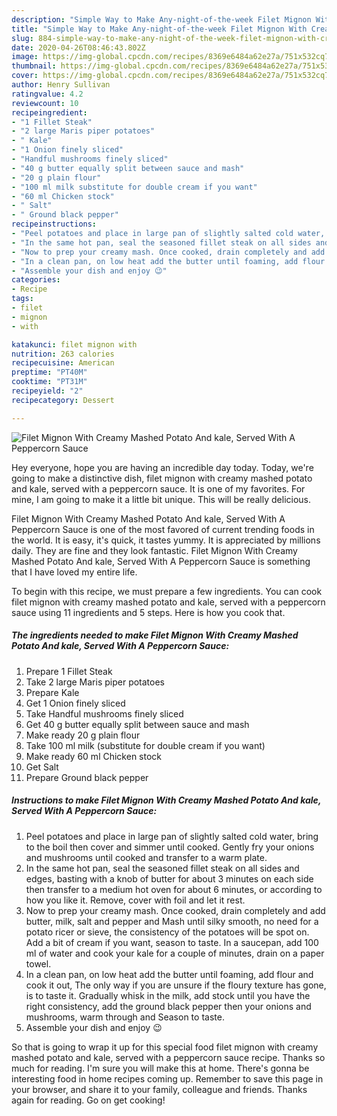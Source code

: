 ```yaml
---
description: "Simple Way to Make Any-night-of-the-week Filet Mignon With Creamy Mashed Potato And kale, Served With A Peppercorn Sauce"
title: "Simple Way to Make Any-night-of-the-week Filet Mignon With Creamy Mashed Potato And kale, Served With A Peppercorn Sauce"
slug: 884-simple-way-to-make-any-night-of-the-week-filet-mignon-with-creamy-mashed-potato-and-kale-served-with-a-peppercorn-sauce
date: 2020-04-26T08:46:43.802Z
image: https://img-global.cpcdn.com/recipes/8369e6484a62e27a/751x532cq70/filet-mignon-with-creamy-mashed-potato-and-kale-served-with-a-peppercorn-sauce-recipe-main-photo.jpg
thumbnail: https://img-global.cpcdn.com/recipes/8369e6484a62e27a/751x532cq70/filet-mignon-with-creamy-mashed-potato-and-kale-served-with-a-peppercorn-sauce-recipe-main-photo.jpg
cover: https://img-global.cpcdn.com/recipes/8369e6484a62e27a/751x532cq70/filet-mignon-with-creamy-mashed-potato-and-kale-served-with-a-peppercorn-sauce-recipe-main-photo.jpg
author: Henry Sullivan
ratingvalue: 4.2
reviewcount: 10
recipeingredient:
- "1 Fillet Steak"
- "2 large Maris piper potatoes"
- " Kale"
- "1 Onion finely sliced"
- "Handful mushrooms finely sliced"
- "40 g butter equally split between sauce and mash"
- "20 g plain flour"
- "100 ml milk substitute for double cream if you want"
- "60 ml Chicken stock"
- " Salt"
- " Ground black pepper"
recipeinstructions:
- "Peel potatoes and place in large pan of slightly salted cold water, bring to the boil then cover and simmer until cooked. Gently fry your onions and mushrooms until cooked and transfer to a warm plate."
- "In the same hot pan, seal the seasoned fillet steak on all sides and edges, basting with a knob of butter for about 3 minutes on each side then transfer to a medium hot oven for about 6 minutes, or according to how you like it. Remove, cover with foil and let it rest."
- "Now to prep your creamy mash. Once cooked, drain completely and add butter, milk, salt and pepper and Mash until silky smooth, no need for a potato ricer or sieve, the consistency of the potatoes will be spot on. Add a bit of cream if you want, season to taste. In a saucepan, add 100 ml of water and cook your kale for a couple of minutes, drain on a paper towel."
- "In a clean pan, on low heat add the butter until foaming, add flour and cook it out, The only way if you are unsure if the floury texture has gone, is to taste it. Gradually whisk in the milk, add stock until you have the right consistency, add the ground black pepper then your onions and mushrooms, warm through and Season to taste."
- "Assemble your dish and enjoy 😉"
categories:
- Recipe
tags:
- filet
- mignon
- with

katakunci: filet mignon with 
nutrition: 263 calories
recipecuisine: American
preptime: "PT40M"
cooktime: "PT31M"
recipeyield: "2"
recipecategory: Dessert

---
```



![Filet Mignon With Creamy Mashed Potato And kale, Served With A Peppercorn Sauce](https://img-global.cpcdn.com/recipes/8369e6484a62e27a/751x532cq70/filet-mignon-with-creamy-mashed-potato-and-kale-served-with-a-peppercorn-sauce-recipe-main-photo.jpg)

Hey everyone, hope you are having an incredible day today. Today, we're going to make a distinctive dish, filet mignon with creamy mashed potato and kale, served with a peppercorn sauce. It is one of my favorites. For mine, I am going to make it a little bit unique. This will be really delicious.



Filet Mignon With Creamy Mashed Potato And kale, Served With A Peppercorn Sauce is one of the most favored of current trending foods in the world. It is easy, it's quick, it tastes yummy. It is appreciated by millions daily. They are fine and they look fantastic. Filet Mignon With Creamy Mashed Potato And kale, Served With A Peppercorn Sauce is something that I have loved my entire life.


To begin with this recipe, we must prepare a few ingredients. You can cook filet mignon with creamy mashed potato and kale, served with a peppercorn sauce using 11 ingredients and 5 steps. Here is how you cook that.

<!--inarticleads1-->

##### The ingredients needed to make Filet Mignon With Creamy Mashed Potato And kale, Served With A Peppercorn Sauce:

1. Prepare 1 Fillet Steak
1. Take 2 large Maris piper potatoes
1. Prepare  Kale
1. Get 1 Onion finely sliced
1. Take Handful mushrooms finely sliced
1. Get 40 g butter equally split between sauce and mash
1. Make ready 20 g plain flour
1. Take 100 ml milk (substitute for double cream if you want)
1. Make ready 60 ml Chicken stock
1. Get  Salt
1. Prepare  Ground black pepper




<!--inarticleads2-->

##### Instructions to make Filet Mignon With Creamy Mashed Potato And kale, Served With A Peppercorn Sauce:

1. Peel potatoes and place in large pan of slightly salted cold water, bring to the boil then cover and simmer until cooked. Gently fry your onions and mushrooms until cooked and transfer to a warm plate.
1. In the same hot pan, seal the seasoned fillet steak on all sides and edges, basting with a knob of butter for about 3 minutes on each side then transfer to a medium hot oven for about 6 minutes, or according to how you like it. Remove, cover with foil and let it rest.
1. Now to prep your creamy mash. Once cooked, drain completely and add butter, milk, salt and pepper and Mash until silky smooth, no need for a potato ricer or sieve, the consistency of the potatoes will be spot on. Add a bit of cream if you want, season to taste. In a saucepan, add 100 ml of water and cook your kale for a couple of minutes, drain on a paper towel.
1. In a clean pan, on low heat add the butter until foaming, add flour and cook it out, The only way if you are unsure if the floury texture has gone, is to taste it. Gradually whisk in the milk, add stock until you have the right consistency, add the ground black pepper then your onions and mushrooms, warm through and Season to taste.
1. Assemble your dish and enjoy 😉




So that is going to wrap it up for this special food filet mignon with creamy mashed potato and kale, served with a peppercorn sauce recipe. Thanks so much for reading. I'm sure you will make this at home. There's gonna be interesting food in home recipes coming up. Remember to save this page in your browser, and share it to your family, colleague and friends. Thanks again for reading. Go on get cooking!
